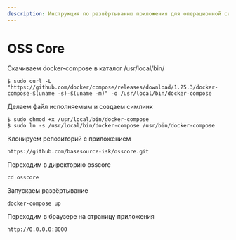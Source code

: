 ```yaml
---
description: Инструкция по развёртыванию приложения для операционной системы Linux CentOS 7
---
```


# OSS Core

Скачиваем docker-compose в каталог /usr/local/bin/

```
$ sudo curl -L "https://github.com/docker/compose/releases/download/1.25.3/docker-compose-$(uname -s)-$(uname -m)" -o /usr/local/bin/docker-compose
```

Делаем файл исполняемым и создаем симлинк

```
$ sudo chmod +x /usr/local/bin/docker-compose
$ sudo ln -s /usr/local/bin/docker-compose /usr/bin/docker-compose
```

Клонируем репозиторий с приложением

```
https://github.com/basesource-isk/osscore.git
```

Переходим в директорию osscore

```
cd osscore
```

Запускаем развёртывание

```
docker-compose up
```

Переходим в браузере на страницу приложения

```
http://0.0.0.0:8000
```

